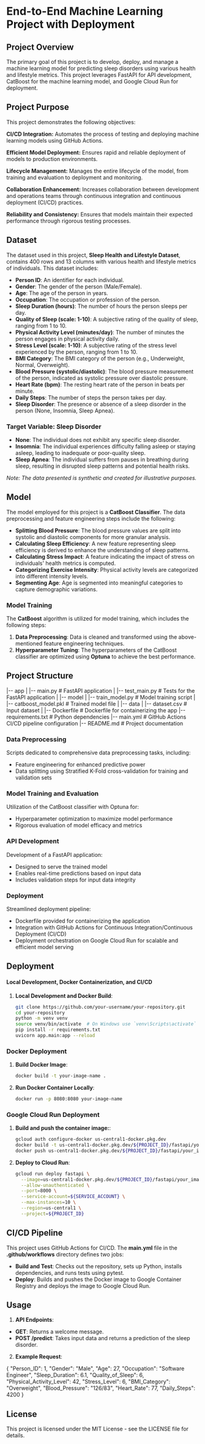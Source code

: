 # End-to-End Machine Learning Project with Deployment

## Project Overview

The primary goal of this project is to develop, deploy, and manage a machine learning model for predicting sleep disorders using various health and lifestyle metrics. This project leverages FastAPI for API development, CatBoost for the machine learning model, and Google Cloud Run for deployment.

## Project Purpose

This project demonstrates the following objectives:

**CI/CD Integration:** Automates the process of testing and deploying machine learning models using GitHub Actions. 

**Efficient Model Deployment:** Ensures rapid and reliable deployment of models to production environments.

**Lifecycle Management:** Manages the entire lifecycle of the model, from training and evaluation to deployment and monitoring.

**Collaboration Enhancement:** Increases collaboration between development and operations teams through continuous integration and continuous deployment (CI/CD) practices.

**Reliability and Consistency:** Ensures that models maintain their expected performance through rigorous testing processes.

## Dataset

The dataset used in this project, **Sleep Health and Lifestyle Dataset**, contains 400 rows and 13 columns with various health and lifestyle metrics of individuals. This dataset includes:

- **Person ID**: An identifier for each individual.
- **Gender**: The gender of the person (Male/Female).
- **Age**: The age of the person in years.
- **Occupation**: The occupation or profession of the person.
- **Sleep Duration (hours)**: The number of hours the person sleeps per day.
- **Quality of Sleep (scale: 1-10)**: A subjective rating of the quality of sleep, ranging from 1 to 10.
- **Physical Activity Level (minutes/day)**: The number of minutes the person engages in physical activity daily.
- **Stress Level (scale: 1-10)**: A subjective rating of the stress level experienced by the person, ranging from 1 to 10.
- **BMI Category**: The BMI category of the person (e.g., Underweight, Normal, Overweight).
- **Blood Pressure (systolic/diastolic)**: The blood pressure measurement of the person, indicated as systolic pressure over diastolic pressure.
- **Heart Rate (bpm)**: The resting heart rate of the person in beats per minute.
- **Daily Steps**: The number of steps the person takes per day.
- **Sleep Disorder**: The presence or absence of a sleep disorder in the person (None, Insomnia, Sleep Apnea).

### Target Variable: Sleep Disorder
- **None**: The individual does not exhibit any specific sleep disorder.
- **Insomnia**: The individual experiences difficulty falling asleep or staying asleep, leading to inadequate or poor-quality sleep.
- **Sleep Apnea**: The individual suffers from pauses in breathing during sleep, resulting in disrupted sleep patterns and potential health risks.

*Note: The data presented is synthetic and created for illustrative purposes.*

## Model

The model employed for this project is a **CatBoost Classifier**. The data preprocessing and feature engineering steps include the following:

- **Splitting Blood Pressure**: The blood pressure values are split into systolic and diastolic components for more granular analysis.
- **Calculating Sleep Efficiency**: A new feature representing sleep efficiency is derived to enhance the understanding of sleep patterns.
- **Calculating Stress Impact**: A feature indicating the impact of stress on individuals' health metrics is computed.
- **Categorizing Exercise Intensity**: Physical activity levels are categorized into different intensity levels.
- **Segmenting Age**: Age is segmented into meaningful categories to capture demographic variations.

### Model Training
The **CatBoost** algorithm is utilized for model training, which includes the following steps:

1. **Data Preprocessing**: Data is cleaned and transformed using the above-mentioned feature engineering techniques.
2. **Hyperparameter Tuning**: The hyperparameters of the CatBoost classifier are optimized using **Optuna** to achieve the best performance.

## Project Structure

|-- app
|   |-- main.py                # FastAPI application
|   |-- test_main.py           # Tests for the FastAPI application
|
|-- model
|   |-- train_model.py         # Model training script
|   |-- catboost_model.pkl     # Trained model file
|
|-- data
|   |-- dataset.csv            # Input dataset
|
|-- Dockerfile                 # Dockerfile for containerizing the app
|-- requirements.txt           # Python dependencies
|-- main.yml                   # GitHub Actions CI/CD pipeline configuration
|-- README.md                  # Project documentation

### Data Preprocessing
Scripts dedicated to comprehensive data preprocessing tasks, including:
- Feature engineering for enhanced predictive power
- Data splitting using Stratified K-Fold cross-validation for training and validation sets

### Model Training and Evaluation
Utilization of the CatBoost classifier with Optuna for:
- Hyperparameter optimization to maximize model performance
- Rigorous evaluation of model efficacy and metrics

### API Development
Development of a FastAPI application:
- Designed to serve the trained model
- Enables real-time predictions based on input data
- Includes validation steps for input data integrity

### Deployment
Streamlined deployment pipeline:
- Dockerfile provided for containerizing the application
- Integration with GitHub Actions for Continuous Integration/Continuous Deployment (CI/CD)
- Deployment orchestration on Google Cloud Run for scalable and efficient model serving

## Deployment

#### Local Development, Docker Containerization, and CI/CD

1. **Local Development and Docker Build**:
   ```bash
   git clone https://github.com/your-username/your-repository.git
   cd your-repository
   python -m venv venv
   source venv/bin/activate  # On Windows use `venv\Scripts\activate`
   pip install -r requirements.txt
   uvicorn app.main:app --reload

### Docker Deployment

1. **Build Docker Image**:
   ```bash
   docker build -t your-image-name .

2. **Run Docker Container Locally**:
   ```bash
   docker run -p 8080:8080 your-image-name

### Google Cloud Run Deployment

1. **Build and push the container image:**:
   ```bash
   gcloud auth configure-docker us-central1-docker.pkg.dev
   docker build -t us-central1-docker.pkg.dev/${PROJECT_ID}/fastapi/your_image_name:your_tag .
   docker push us-central1-docker.pkg.dev/${PROJECT_ID}/fastapi/your_image_name:your_tag

2. **Deploy to Cloud Run**:
   ```bash
   gcloud run deploy fastapi \
     --image=us-central1-docker.pkg.dev/${PROJECT_ID}/fastapi/your_image_name:your_tag \
     --allow-unauthenticated \
     --port=8000 \
     --service-account=${SERVICE_ACCOUNT} \
     --max-instances=10 \
     --region=us-central1 \
     --project=${PROJECT_ID}

## CI/CD Pipeline

This project uses GitHub Actions for CI/CD. The **main.yml** file in the **.github/workflows** directory defines two jobs:

- **Build and Test**: Checks out the repository, sets up Python, installs dependencies, and runs tests using pytest.
- **Deploy**: Builds and pushes the Docker image to Google Container Registry and deploys the image to Google Cloud Run.

## Usage

1. **API Endpoints**:

- **GET**: Returns a welcome message.
- **POST /predict**: Takes input data and returns a prediction of the sleep disorder.
   
2. **Example Request**:

{
  "Person_ID": 1,
  "Gender": "Male",
  "Age": 27,
  "Occupation": "Software Engineer",
  "Sleep_Duration": 6.1,
  "Quality_of_Sleep": 6,
  "Physical_Activity_Level": 42,
  "Stress_Level": 6,
  "BMI_Category": "Overweight",
  "Blood_Pressure": "126/83",
  "Heart_Rate": 77,
  "Daily_Steps": 4200
}

## License
This project is licensed under the MIT License - see the LICENSE file for details.
   
